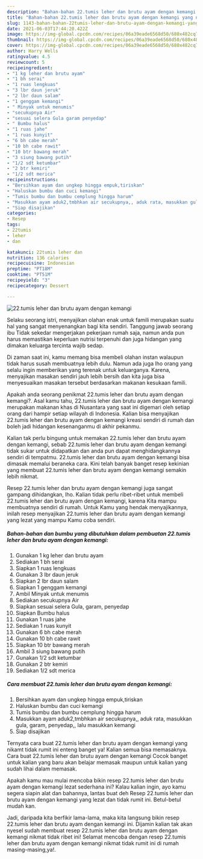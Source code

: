 ```yaml
---
description: "Bahan-bahan 22.tumis leher dan brutu ayam dengan kemangi yang nikmat Untuk Jualan"
title: "Bahan-bahan 22.tumis leher dan brutu ayam dengan kemangi yang nikmat Untuk Jualan"
slug: 1143-bahan-bahan-22tumis-leher-dan-brutu-ayam-dengan-kemangi-yang-nikmat-untuk-jualan
date: 2021-06-03T17:44:20.422Z
image: https://img-global.cpcdn.com/recipes/06a39eade6568d50/680x482cq70/22tumis-leher-dan-brutu-ayam-dengan-kemangi-foto-resep-utama.jpg
thumbnail: https://img-global.cpcdn.com/recipes/06a39eade6568d50/680x482cq70/22tumis-leher-dan-brutu-ayam-dengan-kemangi-foto-resep-utama.jpg
cover: https://img-global.cpcdn.com/recipes/06a39eade6568d50/680x482cq70/22tumis-leher-dan-brutu-ayam-dengan-kemangi-foto-resep-utama.jpg
author: Harry Wells
ratingvalue: 4.5
reviewcount: 5
recipeingredient:
- "1 kg leher dan brutu ayam"
- "1 bh serai"
- "1 ruas lengkuas"
- "3 lbr daun jeruk"
- "2 lbr daun salam"
- "1 genggam kemangi"
- " Minyak untuk menumis"
- "secukupnya Air"
- "sesuai selera Gula garam penyedap"
- " Bumbu halus"
- "1 ruas jahe"
- "1 ruas kunyit"
- "6 bh cabe merah"
- "10 bh cabe rawit"
- "10 btr bawang merah"
- "3 siung bawang putih"
- "1/2 sdt ketumbar"
- "2 btr kemiri"
- "1/2 sdt merica"
recipeinstructions:
- "Bersihkan ayam dan ungkep hingga empuk,tiriskan"
- "Haluskan bumbu dan cuci kemangi"
- "Tumis bumbu dan bumbu cemplung hingga harum"
- "Masukkan ayam aduk2,tmbhkan air secukupnya,, aduk rata, masukkan gula, garam, penyedap,, lalu masukkan kemangi"
- "Siap disajikan"
categories:
- Resep
tags:
- 22tumis
- leher
- dan

katakunci: 22tumis leher dan 
nutrition: 136 calories
recipecuisine: Indonesian
preptime: "PT18M"
cooktime: "PT51M"
recipeyield: "3"
recipecategory: Dessert

---
```



![22.tumis leher dan brutu ayam dengan kemangi](https://img-global.cpcdn.com/recipes/06a39eade6568d50/680x482cq70/22tumis-leher-dan-brutu-ayam-dengan-kemangi-foto-resep-utama.jpg)

Selaku seorang istri, menyajikan olahan enak untuk famili merupakan suatu hal yang sangat menyenangkan bagi kita sendiri. Tanggung jawab seorang ibu Tidak sekedar mengerjakan pekerjaan rumah saja, namun anda pun harus memastikan keperluan nutrisi terpenuhi dan juga hidangan yang dimakan keluarga tercinta wajib sedap.

Di zaman  saat ini, kamu memang bisa membeli olahan instan walaupun tidak harus susah membuatnya lebih dulu. Namun ada juga lho orang yang selalu ingin memberikan yang terenak untuk keluarganya. Karena, menyajikan masakan sendiri jauh lebih bersih dan kita juga bisa menyesuaikan masakan tersebut berdasarkan makanan kesukaan famili. 



Apakah anda seorang penikmat 22.tumis leher dan brutu ayam dengan kemangi?. Asal kamu tahu, 22.tumis leher dan brutu ayam dengan kemangi merupakan makanan khas di Nusantara yang saat ini digemari oleh setiap orang dari hampir setiap wilayah di Indonesia. Kalian bisa menyajikan 22.tumis leher dan brutu ayam dengan kemangi kreasi sendiri di rumah dan boleh jadi hidangan kesenanganmu di akhir pekanmu.

Kalian tak perlu bingung untuk memakan 22.tumis leher dan brutu ayam dengan kemangi, sebab 22.tumis leher dan brutu ayam dengan kemangi tidak sukar untuk didapatkan dan anda pun dapat menghidangkannya sendiri di tempatmu. 22.tumis leher dan brutu ayam dengan kemangi bisa dimasak memalui beraneka cara. Kini telah banyak banget resep kekinian yang membuat 22.tumis leher dan brutu ayam dengan kemangi semakin lebih nikmat.

Resep 22.tumis leher dan brutu ayam dengan kemangi juga sangat gampang dihidangkan, lho. Kalian tidak perlu ribet-ribet untuk membeli 22.tumis leher dan brutu ayam dengan kemangi, karena Kita mampu membuatnya sendiri di rumah. Untuk Kamu yang hendak menyajikannya, inilah resep menyajikan 22.tumis leher dan brutu ayam dengan kemangi yang lezat yang mampu Kamu coba sendiri.

<!--inarticleads1-->

##### Bahan-bahan dan bumbu yang dibutuhkan dalam pembuatan 22.tumis leher dan brutu ayam dengan kemangi:

1. Gunakan 1 kg leher dan brutu ayam
1. Sediakan 1 bh serai
1. Siapkan 1 ruas lengkuas
1. Gunakan 3 lbr daun jeruk
1. Siapkan 2 lbr daun salam
1. Siapkan 1 genggam kemangi
1. Ambil  Minyak untuk menumis
1. Sediakan secukupnya Air
1. Siapkan sesuai selera Gula, garam, penyedap
1. Siapkan  Bumbu halus
1. Gunakan 1 ruas jahe
1. Sediakan 1 ruas kunyit
1. Gunakan 6 bh cabe merah
1. Gunakan 10 bh cabe rawit
1. Siapkan 10 btr bawang merah
1. Ambil 3 siung bawang putih
1. Gunakan 1/2 sdt ketumbar
1. Gunakan 2 btr kemiri
1. Sediakan 1/2 sdt merica




<!--inarticleads2-->

##### Cara membuat 22.tumis leher dan brutu ayam dengan kemangi:

1. Bersihkan ayam dan ungkep hingga empuk,tiriskan
1. Haluskan bumbu dan cuci kemangi
1. Tumis bumbu dan bumbu cemplung hingga harum
1. Masukkan ayam aduk2,tmbhkan air secukupnya,, aduk rata, masukkan gula, garam, penyedap,, lalu masukkan kemangi
1. Siap disajikan




Ternyata cara buat 22.tumis leher dan brutu ayam dengan kemangi yang nikamt tidak rumit ini enteng banget ya! Kalian semua bisa memasaknya. Cara buat 22.tumis leher dan brutu ayam dengan kemangi Cocok banget untuk kalian yang baru akan belajar memasak maupun untuk kalian yang sudah lihai dalam memasak.

Apakah kamu mau mulai mencoba bikin resep 22.tumis leher dan brutu ayam dengan kemangi lezat sederhana ini? Kalau kalian ingin, ayo kamu segera siapin alat dan bahannya, lantas buat deh Resep 22.tumis leher dan brutu ayam dengan kemangi yang lezat dan tidak rumit ini. Betul-betul mudah kan. 

Jadi, daripada kita berfikir lama-lama, maka kita langsung bikin resep 22.tumis leher dan brutu ayam dengan kemangi ini. Dijamin kalian tak akan nyesel sudah membuat resep 22.tumis leher dan brutu ayam dengan kemangi nikmat tidak ribet ini! Selamat mencoba dengan resep 22.tumis leher dan brutu ayam dengan kemangi nikmat tidak rumit ini di rumah masing-masing,ya!.


